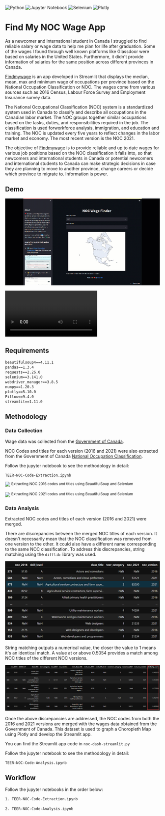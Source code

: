 
![Python](https://img.shields.io/badge/python-3670A0?style=for-the-badge&logo=python&logoColor=ffdd54) ![Jupyter Notebook](https://img.shields.io/badge/jupyter-%23FA0F00.svg?style=for-the-badge&logo=jupyter&logoColor=white) ![Selenium](https://img.shields.io/badge/-selenium-%43B02A?style=for-the-badge&logo=selenium&logoColor=white) 	![Plotly](https://img.shields.io/badge/Plotly-%233F4F75.svg?style=for-the-badge&logo=plotly&logoColor=white)

# Find My NOC Wage App

As a newcomer and international student in Canada I struggled to find reliable salary or wage data to help me plan for life after graduation. Some of the wages I found through well known platforms like Glassdoor were based on salaries in the United States. Furthermore, it didn't provide information of salaries for the same position across different provinces in Canada.

[Findmywage](https://findmywage.streamlit.app/) is an app developed in Streamlit that displays the median, mean, max and minimum wage of occupations per province based on the National Occupation Classification or NOC. The wages come from various sources such as 2016 Census, Labour Force Survey and Employment Insurance survey data.

The National Occupational Classification (NOC) system is a standardized system used in Canada to classify and describe all occupations in the Canadian labor market. The NOC groups together similar occupations based on the tasks, duties, and responsibilities required in the job. The classification is used forworkforce analysis, immigration, and education and training. The NOC is updated every five years to reflect changes in the labor market and economy. The most recent version is the NOC 2021.

The objective of [Findmywage](https://findmywage.streamlit.app/) is to provide reliable and up to date wages for various job positions based on the NOC classification it falls into, so that newcomers and international students in Canada or potential newcomers and international students to Canada can make strategic decisions in case they are planning to move to another province, change careers or decide which province to migrate to. Information is power.


## Demo 

![](https://github.com/aleivaar94/TEER-NOC-Wages/blob/master/assets/app-demo-gif.gif)

<video controls>
  <source src="https://github.com/aleivaar94/TEER-NOC-Wages/blob/master/assets/app-demo.MP4" type="video/mp4">
</video>

## Requirements

```
beautifulsoup4==4.11.1
pandas==1.3.4
requests==2.26.0
selenium==3.141.0
webdriver_manager==3.8.5
numpy==1.20.3
plotly==5.10.0
Pillow==9.4.0
streamlit==1.11.0
```

## Methodology

### Data Collection

Wage data was collected from the [Government of Canada](https://open.canada.ca/data/en/dataset/adad580f-76b0-4502-bd05-20c125de9116).


NOC Codes and titles for each version (2016 and 2021) were also extracted from the Government of Canada [National Occupation Classification](https://noc.esdc.gc.ca/).

Follow the jupyter notebook to see the methodology in detail:

```
TEER-NOC-Code-Extraction.ipynb
```


![](https://github.com/aleivaar94/TEER-NOC-Wages/blob/master/assets/extraction-noc-2016-gif.gif)
<sup>Extracting NOC 2016 codes and titles using BeautifulSoup and Selenium</sup>


![](https://github.com/aleivaar94/TEER-NOC-Wages/blob/master/assets/extraction-noc-2021-gif.gif)
<sup>Extracting NOC 2021 codes and titles using BeautifulSoup and Selenium</sup>


### Data Analysis

Extracted NOC codes and titles of each version (2016 and 2021) were merged.

There are discrepancies between the merged NOC titles of each version. It doesn't necessarily mean that the NOC classification was removed from one version to the other. It could also have a different name corresponding to the same NOC classification. To address this discrepancies, string matching using the `difflib` library was used.

![](https://github.com/aleivaar94/TEER-NOC-Wages/blob/master/assets/string-diff.png)


String matching outputs a numerical value, the closer the value to 1 means it's an identical match. A value at or above 0.5054 provides a match among NOC titles of the different NOC versions.
<br>

![](https://github.com/aleivaar94/TEER-NOC-Wages/blob/master/assets/string-matching.png)


Once the above discrepancies are addressed, the NOC codes from both the 2016 and 2021 versions are merged with the wages data obtained from the Government of Canada. This dataset is used to graph a Choropleth Map using Plotly and develop the Streamlit app.

You can find the Streamlit app code in `noc-dash-streamlit.py`


Follow the jupyter notebook to see the methodology in detail:

```
TEER-NOC-Code-Analysis.ipynb
```

## Workflow
Follow the jupyter notebooks in the order below:

```
1. TEER-NOC-Code-Extraction.ipynb

2. TEER-NOC-Code-Analysis.ipynb
```